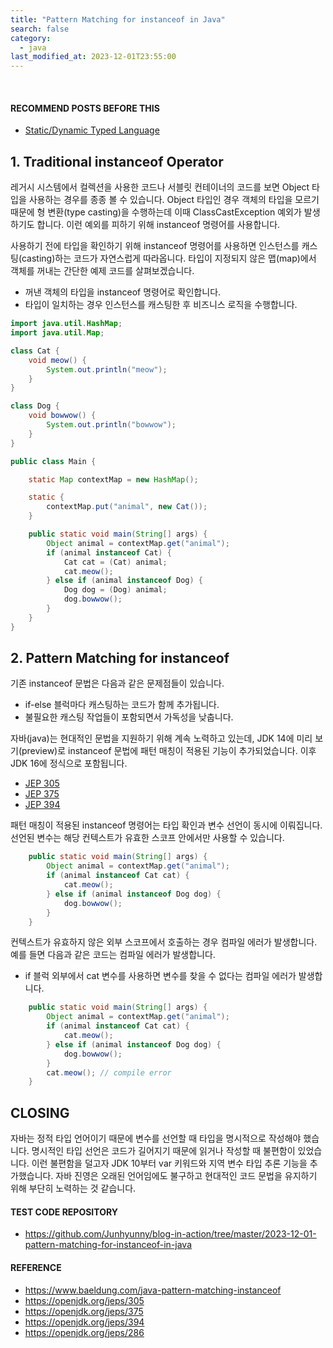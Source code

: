 ```yaml
---
title: "Pattern Matching for instanceof in Java"
search: false
category:
  - java
last_modified_at: 2023-12-01T23:55:00
---
```


<br/>

#### RECOMMEND POSTS BEFORE THIS

- [Static/Dynamic Typed Language][type-of-language-link]

## 1. Traditional instanceof Operator

레거시 시스템에서 컬렉션을 사용한 코드나 서블릿 컨테이너의 코드를 보면 Object 타입을 사용하는 경우를 종종 볼 수 있습니다. Object 타입인 경우 객체의 타입을 모르기 때문에 형 변환(type casting)을 수행하는데 이때 ClassCastException 예외가 발생하기도 합니다. 이런 예외를 피하기 위해 instanceof 명령어를 사용합니다. 

사용하기 전에 타입을 확인하기 위해 instanceof 명령어를 사용하면 인스턴스를 캐스팅(casting)하는 코드가 자연스럽게 따라옵니다. 타입이 지정되지 않은 맵(map)에서 객체를 꺼내는 간단한 예제 코드를 살펴보겠습니다.  

- 꺼낸 객체의 타입을 instanceof 명령어로 확인합니다. 
- 타입이 일치하는 경우 인스턴스를 캐스팅한 후 비즈니스 로직을 수행합니다. 

```java
import java.util.HashMap;
import java.util.Map;

class Cat {
    void meow() {
        System.out.println("meow");
    }
}

class Dog {
    void bowwow() {
        System.out.println("bowwow");
    }
}

public class Main {

    static Map contextMap = new HashMap();

    static {
        contextMap.put("animal", new Cat());
    }

    public static void main(String[] args) {
        Object animal = contextMap.get("animal");
        if (animal instanceof Cat) {
            Cat cat = (Cat) animal;
            cat.meow();
        } else if (animal instanceof Dog) {
            Dog dog = (Dog) animal;
            dog.bowwow();
        }
    }
}
```

## 2. Pattern Matching for instanceof

기존 instanceof 문법은 다음과 같은 문제점들이 있습니다. 

- if-else 블럭마다 캐스팅하는 코드가 함께 추가됩니다.
- 불필요한 캐스팅 작업들이 포함되면서 가독성을 낮춥니다.

자바(java)는 현대적인 문법을 지원하기 위해 계속 노력하고 있는데, JDK 14에 미리 보기(preview)로 instanceof 문법에 패턴 매칭이 적용된 기능이 추가되었습니다. 이후 JDK 16에 정식으로 포함됩니다. 

- [JEP 305](https://openjdk.org/jeps/305)
- [JEP 375](https://openjdk.org/jeps/375)
- [JEP 394](https://openjdk.org/jeps/394)

패턴 매칭이 적용된 instanceof 명령어는 타입 확인과 변수 선언이 동시에 이뤄집니다. 선언된 변수는 해당 컨텍스트가 유효한 스코프 안에서만 사용할 수 있습니다. 

```java
    public static void main(String[] args) {
        Object animal = contextMap.get("animal");
        if (animal instanceof Cat cat) {
            cat.meow();
        } else if (animal instanceof Dog dog) {
            dog.bowwow();
        }
    }
```

컨텍스트가 유효하지 않은 외부 스코프에서 호출하는 경우 컴파일 에러가 발생합니다. 예를 들면 다음과 같은 코드는 컴파일 에러가 발생합니다. 

- if 블럭 외부에서 cat 변수를 사용하면 변수를 찾을 수 없다는 컴파일 에러가 발생합니다.

```java
    public static void main(String[] args) {
        Object animal = contextMap.get("animal");
        if (animal instanceof Cat cat) {
            cat.meow();
        } else if (animal instanceof Dog dog) {
            dog.bowwow();
        }
        cat.meow(); // compile error
    }
```

## CLOSING

자바는 정적 타입 언어이기 때문에 변수를 선언할 때 타입을 명시적으로 작성해야 했습니다. 명시적인 타입 선언은 코드가 길어지기 때문에 읽거나 작성할 때 불편함이 있었습니다. 이런 불편함을 덜고자 JDK 10부터 var 키워드와 지역 변수 타입 추론 기능을 추가했습니다. 자바 진영은 오래된 언어임에도 불구하고 현대적인 코드 문법을 유지하기 위해 부단히 노력하는 것 같습니다.

#### TEST CODE REPOSITORY

- <https://github.com/Junhyunny/blog-in-action/tree/master/2023-12-01-pattern-matching-for-instanceof-in-java>

#### REFERENCE

- <https://www.baeldung.com/java-pattern-matching-instanceof>
- <https://openjdk.org/jeps/305>
- <https://openjdk.org/jeps/375>
- <https://openjdk.org/jeps/394>
- <https://openjdk.org/jeps/286>

[type-of-language-link]: https://junhyunny.github.io/information/type-of-language/